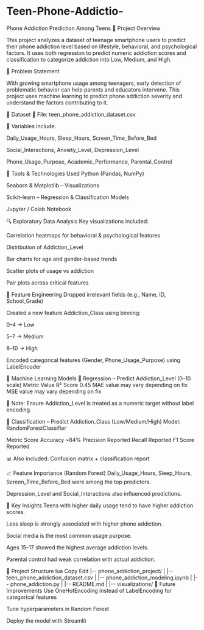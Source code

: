 # Teen-Phone-Addictio-

Phone Addiction Prediction Among Teens
📌 Project Overview

This project analyzes a dataset of teenage smartphone users to predict their phone addiction level based on lifestyle, behavioral, and psychological factors. It uses both regression to predict numeric addiction scores and classification to categorize addiction into Low, Medium, and High.

🎯 Problem Statement

With growing smartphone usage among teenagers, early detection of problematic behavior can help parents and educators intervene.
This project uses machine learning to predict phone addiction severity and understand the factors contributing to it.

📁 Dataset
📂 File: teen_phone_addiction_dataset.csv

👥 Variables include:

Daily_Usage_Hours, Sleep_Hours, Screen_Time_Before_Bed

Social_Interactions, Anxiety_Level, Depression_Level

Phone_Usage_Purpose, Academic_Performance, Parental_Control

🧰 Tools & Technologies Used
Python (Pandas, NumPy)

Seaborn & Matplotlib – Visualizations

Scikit-learn – Regression & Classification Models

Jupyter / Colab Notebook

🔍 Exploratory Data Analysis
Key visualizations included:

Correlation heatmaps for behavioral & psychological features

Distribution of Addiction_Level

Bar charts for age and gender-based trends

Scatter plots of usage vs addiction

Pair plots across critical features

📐 Feature Engineering
Dropped irrelevant fields (e.g., Name, ID, School_Grade)

Created a new feature Addiction_Class using binning:

0–4 → Low

5–7 → Medium

8–10 → High

Encoded categorical features (Gender, Phone_Usage_Purpose) using LabelEncoder

🤖 Machine Learning Models
🔹 Regression – Predict Addiction_Level (0–10 scale)
Metric	Value
R² Score	0.45
MAE	value may vary depending on fix
MSE	value may vary depending on fix

📌 Note: Ensure Addiction_Level is treated as a numeric target without label encoding.

🔹 Classification – Predict Addiction_Class (Low/Medium/High)
Model: RandomForestClassifier

Metric	Score
Accuracy	~84%
Precision	Reported
Recall	Reported
F1 Score	Reported

📊 Also included: Confusion matrix + classification report

📈 Feature Importance (Random Forest)
Daily_Usage_Hours, Sleep_Hours, Screen_Time_Before_Bed were among the top predictors.

Depression_Level and Social_Interactions also influenced predictions.

🧠 Key Insights
Teens with higher daily usage tend to have higher addiction scores.

Less sleep is strongly associated with higher phone addiction.

Social media is the most common usage purpose.

Ages 15–17 showed the highest average addiction levels.

Parental control had weak correlation with actual addiction.

🧾 Project Structure
lua
Copy
Edit
|-- phone_addiction_project/
|   |-- teen_phone_addiction_dataset.csv
|   |-- phone_addiction_modeling.ipynb
|   |-- phone_addiction.py
|   |-- README.md
|   |-- visualizations/
🚀 Future Improvements
Use OneHotEncoding instead of LabelEncoding for categorical features

Tune hyperparameters in Random Forest

Deploy the model with Streamlit

